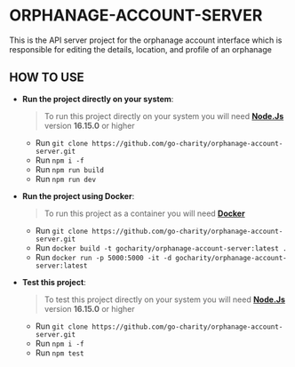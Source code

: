 # ORPHANAGE-ACCOUNT-SERVER

This is the API server project for the orphanage account interface which is responsible for editing the details, location, and profile of an orphanage

## HOW TO USE

- **Run the project directly on your system**:

  > To run this project directly on your system you will need [**Node.Js**](https://nodejs.org/en/download) version **16.15.0** or higher

  - Run `git clone https://github.com/go-charity/orphanage-account-server.git`
  - Run `npm i -f`
  - Run `npm run build`
  - Run `npm run dev`

- **Run the project using Docker**:

  > To run this project as a container you will need [**Docker**](https://www.docker.com/products/docker-desktop/)

  - Run `git clone https://github.com/go-charity/orphanage-account-server.git`
  - Run `docker build -t gocharity/orphanage-account-server:latest .`
  - Run `docker run -p 5000:5000 -it -d gocharity/orphanage-account-server:latest`

- **Test this project**:
  > To test this project directly on your system you will need [**Node.Js**](https://nodejs.org/en/download) version **16.15.0** or higher
  - Run `git clone https://github.com/go-charity/orphanage-account-server.git`
  - Run `npm i -f`
  - Run `npm test`
